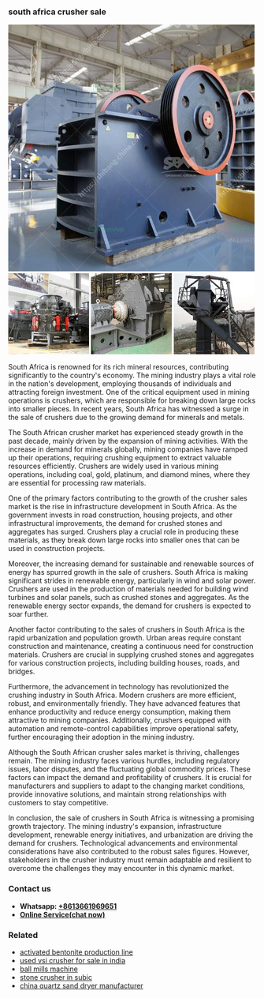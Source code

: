 <h3>south africa crusher sale</h3><img src='1708323021.jpg' alt=''><p>South Africa is renowned for its rich mineral resources, contributing significantly to the country's economy. The mining industry plays a vital role in the nation's development, employing thousands of individuals and attracting foreign investment. One of the critical equipment used in mining operations is crushers, which are responsible for breaking down large rocks into smaller pieces. In recent years, South Africa has witnessed a surge in the sale of crushers due to the growing demand for minerals and metals.</p><p>The South African crusher market has experienced steady growth in the past decade, mainly driven by the expansion of mining activities. With the increase in demand for minerals globally, mining companies have ramped up their operations, requiring crushing equipment to extract valuable resources efficiently. Crushers are widely used in various mining operations, including coal, gold, platinum, and diamond mines, where they are essential for processing raw materials.</p><p>One of the primary factors contributing to the growth of the crusher sales market is the rise in infrastructure development in South Africa. As the government invests in road construction, housing projects, and other infrastructural improvements, the demand for crushed stones and aggregates has surged. Crushers play a crucial role in producing these materials, as they break down large rocks into smaller ones that can be used in construction projects.</p><p>Moreover, the increasing demand for sustainable and renewable sources of energy has spurred growth in the sale of crushers. South Africa is making significant strides in renewable energy, particularly in wind and solar power. Crushers are used in the production of materials needed for building wind turbines and solar panels, such as crushed stones and aggregates. As the renewable energy sector expands, the demand for crushers is expected to soar further.</p><p>Another factor contributing to the sales of crushers in South Africa is the rapid urbanization and population growth. Urban areas require constant construction and maintenance, creating a continuous need for construction materials. Crushers are crucial in supplying crushed stones and aggregates for various construction projects, including building houses, roads, and bridges.</p><p>Furthermore, the advancement in technology has revolutionized the crushing industry in South Africa. Modern crushers are more efficient, robust, and environmentally friendly. They have advanced features that enhance productivity and reduce energy consumption, making them attractive to mining companies. Additionally, crushers equipped with automation and remote-control capabilities improve operational safety, further encouraging their adoption in the mining industry.</p><p>Although the South African crusher sales market is thriving, challenges remain. The mining industry faces various hurdles, including regulatory issues, labor disputes, and the fluctuating global commodity prices. These factors can impact the demand and profitability of crushers. It is crucial for manufacturers and suppliers to adapt to the changing market conditions, provide innovative solutions, and maintain strong relationships with customers to stay competitive.</p><p>In conclusion, the sale of crushers in South Africa is witnessing a promising growth trajectory. The mining industry's expansion, infrastructure development, renewable energy initiatives, and urbanization are driving the demand for crushers. Technological advancements and environmental considerations have also contributed to the robust sales figures. However, stakeholders in the crusher industry must remain adaptable and resilient to overcome the challenges they may encounter in this dynamic market.</p><h3>Contact us</h3><ul><li><strong>Whatsapp:&nbsp;<a href="https://wa.me/8613661969651">+8613661969651</a></strong></li><li><a href="https://swt.shibang-china.com/?git&amp;zhl&amp;south africa crusher sale"><strong>Online Service(chat now)</strong></a></li></ul><h3>Related</h3><ul><li><a href='activated bentonite production line.md'>activated bentonite production line</a></li><li><a href='used vsi crusher for sale in india.md'>used vsi crusher for sale in india</a></li><li><a href='ball mills machine.md'>ball mills machine</a></li><li><a href='stone crusher in subic.md'>stone crusher in subic</a></li><li><a href='china quartz sand dryer manufacturer.md'>china quartz sand dryer manufacturer</a></li></ul>